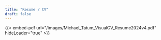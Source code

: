 ```yaml
---
title: "Resume / CV"
draft: false
---
```


{{< embed-pdf url="/images/Michael_Tatum_VisualCV_Resume2024v4.pdf" hideLoader="true" >}}
